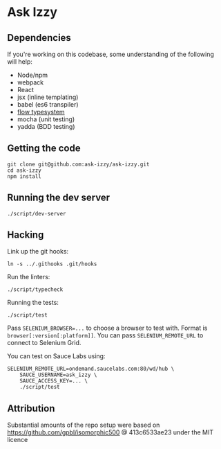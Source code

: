 # Ask Izzy

## Dependencies

If you're working on this codebase, some understanding of the following will
help:

 * Node/npm
 * webpack
 * React
 * jsx (inline templating)
 * babel (es6 transpiler)
 * [flow typesystem](http://flowtype.org)
 * mocha (unit testing)
 * yadda (BDD testing)

## Getting the code

    git clone git@github.com:ask-izzy/ask-izzy.git
    cd ask-izzy
    npm install

## Running the dev server

    ./script/dev-server


## Hacking

Link up the git hooks:

    ln -s ../.githooks .git/hooks

Run the linters:

    ./script/typecheck

Running the tests:

    ./script/test

Pass `SELENIUM_BROWSER=...` to choose a browser to test with. Format is
`browser[:version[:platform]]`.
You can pass `SELENIUM_REMOTE_URL` to connect to Selenium Grid.

You can test on Sauce Labs using:

    SELENIUM_REMOTE_URL=ondemand.saucelabs.com:80/wd/hub \
        SAUCE_USERNAME=ask_izzy \
        SAUCE_ACCESS_KEY=... \
        ./script/test

## Attribution

Substantial amounts of the repo setup were based on
https://github.com/gpbl/isomorphic500 @ 413c6533ae23
under the MIT licence

